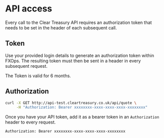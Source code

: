 # API access

Every call to the Clear Treasury API requires an authorization token that needs to be set in the header of each subsequent call.

## Token

Use your provided login details to generate an authorization token within FXOps. The resulting token must then be sent in a header in every subsequent request.

The Token is valid for 6 months.

## Authorization

```bash
curl -X GET http://api-test.cleartreasury.co.uk/api/quote \
     -H "Authorization: Bearer xxxxxxxx-xxxx-xxxx-xxxx-xxxxxxxx"
```

Once you have your API token, add it as a bearer token in an `Authorization` header to every request.

`Authorization: Bearer xxxxxxxx-xxxx-xxxx-xxxx-xxxxxxxx`

